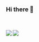 ### Hi there 👋

<!--
**mintusf/mintusf** is a ✨ _special_ ✨ repository because its `README.md` (this file) appears on your GitHub profile.

Here are some ideas to get you started:

- 🔭 I’m currently working on ...
- 🌱 I’m currently learning ...
- 👯 I’m looking to collaborate on ...
- 🤔 I’m looking for help with ...
- 💬 Ask me about ...
- 📫 How to reach me: ...
- 😄 Pronouns: ...
- ⚡ Fun fact: ...
-->

<br>
<p>
<img align="left" src="https://github-readme-stats.vercel.app/api?username=mintusf&count_private=true&show_icons=true&theme=radical" />
<img src="https://github-readme-stats.vercel.app/api/top-langs/?username=mintusf&hide=jupyter%20notebook&layout=compact&theme=radical" />
</p>

<br>
<br>
